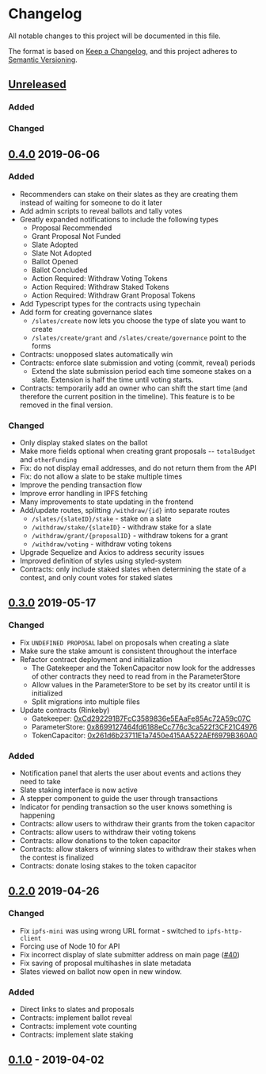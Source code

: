 # Changelog
All notable changes to this project will be documented in this file.

The format is based on [Keep a Changelog](https://keepachangelog.com/en/1.0.0/),
and this project adheres to [Semantic Versioning](https://semver.org/spec/v2.0.0.html).

## [Unreleased]

### Added

### Changed

## [0.4.0] 2019-06-06

### Added
- Recommenders can stake on their slates as they are creating them instead of waiting for someone to do it later
- Add admin scripts to reveal ballots and tally votes
- Greatly expanded notifications to include the following types
  - Proposal Recommended
  - Grant Proposal Not Funded
  - Slate Adopted
  - Slate Not Adopted
  - Ballot Opened
  - Ballot Concluded
  - Action Required: Withdraw Voting Tokens
  - Action Required: Withdraw Staked Tokens
  - Action Required: Withdraw Grant Proposal Tokens
- Add Typescript types for the contracts using typechain
- Add form for creating governance slates
  - `/slates/create` now lets you choose the type of slate you want to create
  - `/slates/create/grant` and `/slates/create/governance` point to the forms
- Contracts: unopposed slates automatically win
- Contracts: enforce slate submission and voting (commit, reveal) periods
  - Extend the slate submission period each time someone stakes on a slate. Extension is half the time until voting starts.
- Contracts: temporarily add an owner who can shift the start time (and therefore the current position in the timeline). This feature is to be removed in the final version.

### Changed
- Only display staked slates on the ballot
- Make more fields optional when creating grant proposals -- `totalBudget` and `otherFunding`
- Fix: do not display email addresses, and do not return them from the API
- Fix: do not allow a slate to be stake multiple times
- Improve the pending transaction flow
- Improve error handling in IPFS fetching
- Many improvements to state updating in the frontend
- Add/update routes, splitting `/withdraw/{id}` into separate routes
  - `/slates/{slateID}/stake` - stake on a slate
  - `/withdraw/stake/{slateID}` - withdraw stake for a slate
  - `/withdraw/grant/{proposalID}` - withdraw tokens for a grant
  - `/withdraw/voting` - withdraw voting tokens
- Upgrade Sequelize and Axios to address security issues
- Improved definition of styles using styled-system
- Contracts: only include staked slates when determining the state of a contest, and only count votes for staked slates

## [0.3.0] 2019-05-17

### Changed
- Fix `UNDEFINED PROPOSAL` label on proposals when creating a slate
- Make sure the stake amount is consistent throughout the interface
- Refactor contract deployment and initialization
  - The Gatekeeper and the TokenCapacitor now look for the addresses of other contracts they need to read from in the ParameterStore
  - Allow values in the ParameterStore to be set by its creator until it is initialized
  - Split migrations into multiple files
- Update contracts (Rinkeby)
  - Gatekeeper: [0xCd292291B7FcC3589836e5EAaFe85Ac72A59c07C](https://rinkeby.etherscan.io/address/0xCd292291B7FcC3589836e5EAaFe85Ac72A59c07C)
  - ParameterStore: [0x8699127464fd6188eCc776c3ca522f3CF21C4976](https://rinkeby.etherscan.io/address/0x8699127464fd6188eCc776c3ca522f3CF21C4976)
  - TokenCapacitor: [0x261d6b23711E1a7450e415AA522AEf6979B360A0](https://rinkeby.etherscan.io/address/0x261d6b23711E1a7450e415AA522AEf6979B360A0)

### Added
- Notification panel that alerts the user about events and actions they need to take
- Slate staking interface is now active
- A stepper component to guide the user through transactions
- Indicator for pending transaction so the user knows something is happening
- Contracts: allow users to withdraw their grants from the token capacitor
- Contracts: allow users to withdraw their voting tokens
- Contracts: allow donations to the token capacitor
- Contracts: allow stakers of winning slates to withdraw their stakes when the contest is finalized
- Contracts: donate losing stakes to the token capacitor

## [0.2.0] 2019-04-26

### Changed
- Fix `ipfs-mini` was using wrong URL format - switched to `ipfs-http-client`
- Forcing use of Node 10 for API
- Fix incorrect display of slate submitter address on main page ([#40](https://github.com/ConsenSys/panvala/issues/40))
- Fix saving of proposal multihashes in slate metadata
- Slates viewed on ballot now open in new window.

### Added
- Direct links to slates and proposals
- Contracts: implement ballot reveal
- Contracts: implement vote counting
- Contracts: implement slate staking

## [0.1.0] - 2019-04-02

[Unreleased]: https://github.com/ConsenSys/panvala/compare/v0.3.0...develop
[0.4.0]: https://github.com/ConsenSys/panvala/compare/v0.4.0...develop
[0.3.0]: https://github.com/ConsenSys/panvala/releases/tag/v0.3.0
[0.2.0]: https://github.com/ConsenSys/panvala/releases/tag/v0.2.0
[0.1.0]: https://github.com/ConsenSys/panvala/releases/tag/v0.1.0

